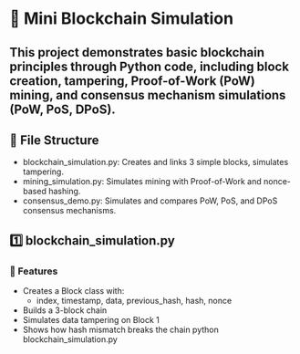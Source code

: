 # 🔗 Mini Blockchain Simulation

This project demonstrates basic blockchain principles through Python code, including block creation, tampering, Proof-of-Work (PoW) mining, and consensus mechanism simulations (PoW, PoS, DPoS).
---
## 📁 File Structure
- blockchain_simulation.py: Creates and links 3 simple blocks, simulates tampering.
- mining_simulation.py: Simulates mining with Proof-of-Work and nonce-based hashing.
- consensus_demo.py: Simulates and compares PoW, PoS, and DPoS consensus mechanisms.
## 1️⃣ blockchain_simulation.py
### 🧱 Features
- Creates a Block class with:
  - index, timestamp, data, previous_hash, hash, nonce
- Builds a 3-block chain
- Simulates data tampering on Block 1
- Shows how hash mismatch breaks the chain
python blockchain_simulation.py
